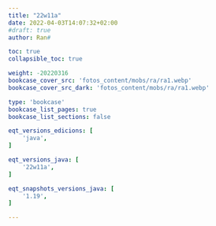 ```yaml
---
title: "22w11a"
date: 2022-04-03T14:07:32+02:00
#draft: true
author: Ran#

toc: true
collapsible_toc: true

weight: -20220316
bookcase_cover_src: 'fotos_content/mobs/ra/ra1.webp'
bookcase_cover_src_dark: 'fotos_content/mobs/ra/ra1.webp'

type: 'bookcase'
bookcase_list_pages: true
bookcase_list_sections: false

eqt_versions_edicions: [
    'java',
]

eqt_versions_java: [
    '22w11a',
]

eqt_snapshots_versions_java: [
    '1.19',
]

---
```

